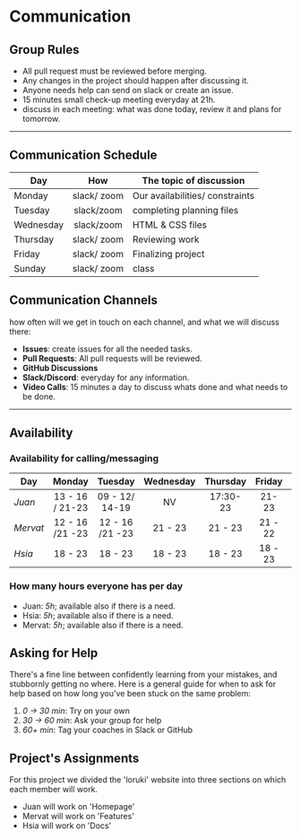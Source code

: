 # Communication

## Group Rules

- All pull request must be reviewed before merging.
- Any changes in the project should happen after discussing it.
- Anyone needs help can send on slack or create an issue.
- 15 minutes small check-up meeting everyday at 21h.
- discuss in each meeting: what was done today, review it and plans for
  tomorrow.

<!-- any general rules you'd like to set for your group? -->

---

## Communication Schedule

| Day       |     How     | The topic of discussion         |
| --------- | :---------: | ------------------------------- |
| Monday    | slack/ zoom | Our availabilities/ constraints |
| Tuesday   | slack/zoom  | completing planning files       |
| Wednesday | slack/zoom  | HTML & CSS files                |
| Thursday  | slack/ zoom | Reviewing work                  |
| Friday    | slack/ zoom | Finalizing project              |
| Sunday    | slack/ zoom | class                           |

## Communication Channels

how often will we get in touch on each channel, and what we will discuss there:

- **Issues**: create issues for all the needed tasks.
- **Pull Requests**: All pull requests will be reviewed.
- **GitHub Discussions**
- **Slack/Discord**: everyday for any information.
- **Video Calls**: 15 minutes a day to discuss whats done and what needs to be
  done.

---

## Availability

### Availability for calling/messaging

| Day      |     Monday      |     Tuesday     | Wednesday | Thursday  | Friday  | Saturday | Sunday  |
| -------- | :-------------: | :-------------: | :-------: | :-------: | :-----: | :------: | :-----: |
| _Juan_   | 13 - 16 / 21-23 | 09 - 12/ 14-19  |    NV     | 17:30- 23 |  21-23  | 21 - 22  | 21 - 22 |
| _Mervat_ | 12 - 16 /21 -23 | 12 - 16 /21 -23 |  21 - 23  |  21 - 23  | 21 - 22 | 12 - 14  | 21- 22  |
| _Hsia_   |     18 - 23     |     18 - 23     |  18 - 23  |  18 - 23  | 18 - 23 | 18 - 23  | 18 - 23 |

### How many hours everyone has per day

- Juan: _5h_; available also if there is a need.
- Hsia: _5h_; available also if there is a need.
- Mervat: _5h_; available also if there is a need.

## Asking for Help

There's a fine line between confidently learning from your mistakes, and
stubbornly getting no where. Here is a general guide for when to ask for help
based on how long you've been stuck on the same problem:

1. _0 -> 30 min_: Try on your own
2. _30 -> 60 min_: Ask your group for help
3. _60+ min_: Tag your coaches in Slack or GitHub

## Project's Assignments

For this project we divided the 'loruki' website into three sections on which each member will work.
- Juan will work on 'Homepage'
- Mervat will work on 'Features'
- Hsia will work on 'Docs'

